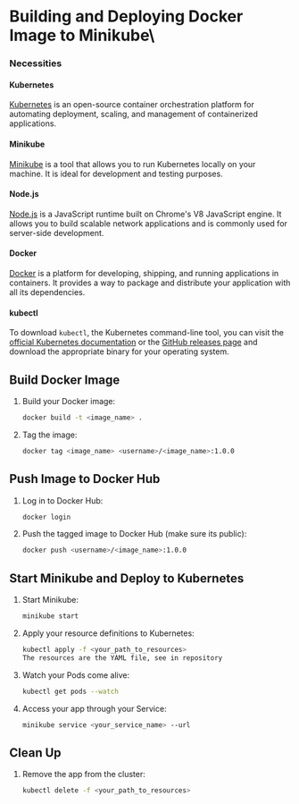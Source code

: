 # Building and Deploying Docker Image to Minikube\

### Necessities

#### Kubernetes
[Kubernetes](https://kubernetes.io/) is an open-source container orchestration platform for automating deployment, scaling, and management of containerized applications.

#### Minikube
[Minikube](https://minikube.sigs.k8s.io/docs/) is a tool that allows you to run Kubernetes locally on your machine. It is ideal for development and testing purposes.

#### Node.js
[Node.js](https://nodejs.org/) is a JavaScript runtime built on Chrome's V8 JavaScript engine. It allows you to build scalable network applications and is commonly used for server-side development.

#### Docker
[Docker](https://www.docker.com/) is a platform for developing, shipping, and running applications in containers. It provides a way to package and distribute your application with all its dependencies.

#### kubectl
To download `kubectl`, the Kubernetes command-line tool, you can visit the [official Kubernetes documentation](https://kubernetes.io/docs/tasks/tools/install-kubectl/) or the [GitHub releases page](https://github.com/kubernetes/kubectl/releases) and download the appropriate binary for your operating system.



## Build Docker Image

1. Build your Docker image:
   ```bash
   docker build -t <image_name> .
2. Tag the image:
   ```bash
   docker tag <image_name> <username>/<image_name>:1.0.0

## Push Image to Docker Hub
1. Log in to Docker Hub:
   ```bash
   docker login
2. Push the tagged image to Docker Hub (make sure its public):
   ```bash
   docker push <username>/<image_name>:1.0.0
   
## Start Minikube and Deploy to Kubernetes
1. Start Minikube:
   ```bash
   minikube start
2. Apply your resource definitions to Kubernetes:
   ```bash
   kubectl apply -f <your_path_to_resources>
   The resources are the YAML file, see in repository
3. Watch your Pods come alive:
   ```bash
   kubectl get pods --watch
4. Access your app through your Service:
   ```bash
   minikube service <your_service_name> --url

## Clean Up
1. Remove the app from the  cluster:
   ```bash
   kubectl delete -f <your_path_to_resources>
